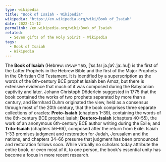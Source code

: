 ```yaml
---
type: wikipedia
title: "Book of Isaiah - Wikipedia"
wikipedia: "https://en.wikipedia.org/wiki/Book_of_Isaiah"
date: 2022-11-12
permalink: /en.wikipedia.org/wiki/Book_of_Isaiah
related:
  - Seven gifts of the Holy Spirit - Wikipedia
tags:
  - Book of Isaiah
  - Wikipedia
---
```

The **Book of Isaiah** (Hebrew: ספר ישעיהו, [ˈsɛ.fɛr jə.ʃaʕ.ˈjaː.hu]) is the first of the Latter Prophets in the Hebrew Bible and the first of the Major Prophets in the Christian Old Testament. It is identified by a superscription as the words of the 8th-century BCE prophet Isaiah ben Amoz, but there is extensive evidence that much of it was composed during the Babylonian captivity and later. Johann Christoph Döderlein suggested in 1775 that the book contained the works of two prophets separated by more than a century, and Bernhard Duhm originated the view, held as a consensus through most of the 20th century, that the book comprises three separate collections of oracles: **Proto-Isaiah** (chapters 1–39), containing the words of the 8th-century BCE prophet Isaiah; **Deutero-Isaiah** (chapters 40–55), the work of an anonymous 6th-century BCE author writing during the Exile; and **Trito-Isaiah** (chapters 56–66), composed after the return from Exile. Isaiah 1–33 promises judgment and restoration for Judah, Jerusalem and the nations, and chapters 34–66 presume that judgment has been pronounced and restoration follows soon. While virtually no scholars today attribute the entire book, or even most of it, to one person, the book's essential unity has become a focus in more recent research.